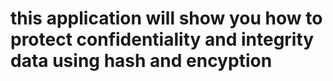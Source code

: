# this application will show you how to protect confidentiality and integrity data using hash and encyption
